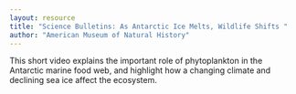 ```yaml
---
layout: resource
title: "Science Bulletins: As Antarctic Ice Melts, Wildlife Shifts "
author: "American Museum of Natural History"
---
```


This short video explains the important role of phytoplankton in the Antarctic marine food web, and highlight how a changing climate and declining sea ice affect the ecosystem.
